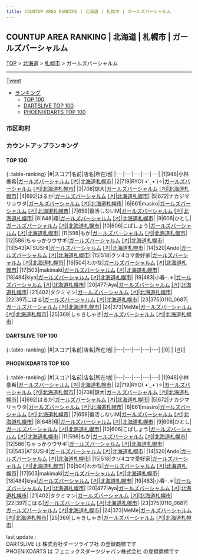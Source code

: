 ```yaml
---
title: COUNTUP AREA RANKING | 北海道 | 札幌市 | ガールズバーシャルム
---
```

## COUNTUP AREA RANKING | 北海道 | 札幌市 | ガールズバーシャルム

[TOP](/darts/rank/) > [北海道](/darts/rank/北海道/) > [札幌市](/darts/rank/北海道/札幌市/) > ガールズバーシャルム

___

<a href="https://twitter.com/share?ref_src=twsrc%5Etfw" data-text="COUNTUP AREA RANKING | 北海道札幌市ガールズバーシャルム" class="twitter-share-button" data-hashtags="DARTSLIVE,PHOENIXDARTS,darts,ダーツ" data-show-count="false">Tweet</a>

* [ランキング](#カウントアップランキング)
    * [TOP 100](#top-100)
    * [DARTSLIVE TOP 100](#dartslive-top-100)
    * [PHOENIXDARTS TOP 100](#phoenixdarts-top-100)

### 市区町村

<ul>

</ul>

### カウントアップランキング

#### TOP 100



{:.table-ranking}
|#|スコア|名前|店名|所在地|
|---|---|---|---|---|
|1|948|<span class="rank-name-pd">小林 豪希</span>|<a href="/darts/rank/shops/87763.html">ガールズバーシャルム</a> <a href="https://vs.phoenixdarts.com/jp/shop/shopDetailInfo/s_87763?s_seq=87763">[↗]</a>|<a href="/darts/rank/北海道/札幌市">北海道札幌市</a>|
|2|719|<span class="rank-name-pd">RYO( •̀ .̫ •́ )✧</span>|<a href="/darts/rank/shops/87763.html">ガールズバーシャルム</a> <a href="https://vs.phoenixdarts.com/jp/shop/shopDetailInfo/s_87763?s_seq=87763">[↗]</a>|<a href="/darts/rank/北海道/札幌市">北海道札幌市</a>|
|3|708|<span class="rank-name-pd">諒大</span>|<a href="/darts/rank/shops/87763.html">ガールズバーシャルム</a> <a href="https://vs.phoenixdarts.com/jp/shop/shopDetailInfo/s_87763?s_seq=87763">[↗]</a>|<a href="/darts/rank/北海道/札幌市">北海道札幌市</a>|
|4|692|<span class="rank-name-pd">はるか</span>|<a href="/darts/rank/shops/87763.html">ガールズバーシャルム</a> <a href="https://vs.phoenixdarts.com/jp/shop/shopDetailInfo/s_87763?s_seq=87763">[↗]</a>|<a href="/darts/rank/北海道/札幌市">北海道札幌市</a>|
|5|672|<span class="rank-name-pd">ナカジマリョウタ</span>|<a href="/darts/rank/shops/87763.html">ガールズバーシャルム</a> <a href="https://vs.phoenixdarts.com/jp/shop/shopDetailInfo/s_87763?s_seq=87763">[↗]</a>|<a href="/darts/rank/北海道/札幌市">北海道札幌市</a>|
|6|661|<span class="rank-name-pd">masiro</span>|<a href="/darts/rank/shops/87763.html">ガールズバーシャルム</a> <a href="https://vs.phoenixdarts.com/jp/shop/shopDetailInfo/s_87763?s_seq=87763">[↗]</a>|<a href="/darts/rank/北海道/札幌市">北海道札幌市</a>|
|7|659|<span class="rank-name-pd">復活しないM</span>|<a href="/darts/rank/shops/87763.html">ガールズバーシャルム</a> <a href="https://vs.phoenixdarts.com/jp/shop/shopDetailInfo/s_87763?s_seq=87763">[↗]</a>|<a href="/darts/rank/北海道/札幌市">北海道札幌市</a>|
|8|648|<span class="rank-name-pd">翔</span>|<a href="/darts/rank/shops/87763.html">ガールズバーシャルム</a> <a href="https://vs.phoenixdarts.com/jp/shop/shopDetailInfo/s_87763?s_seq=87763">[↗]</a>|<a href="/darts/rank/北海道/札幌市">北海道札幌市</a>|
|9|608|<span class="rank-name-pd">ひとし</span>|<a href="/darts/rank/shops/87763.html">ガールズバーシャルム</a> <a href="https://vs.phoenixdarts.com/jp/shop/shopDetailInfo/s_87763?s_seq=87763">[↗]</a>|<a href="/darts/rank/北海道/札幌市">北海道札幌市</a>|
|10|606|<span class="rank-name-pd">こばしょう</span>|<a href="/darts/rank/shops/87763.html">ガールズバーシャルム</a> <a href="https://vs.phoenixdarts.com/jp/shop/shopDetailInfo/s_87763?s_seq=87763">[↗]</a>|<a href="/darts/rank/北海道/札幌市">北海道札幌市</a>|
|11|598|<span class="rank-name-pd">もか</span>|<a href="/darts/rank/shops/87763.html">ガールズバーシャルム</a> <a href="https://vs.phoenixdarts.com/jp/shop/shopDetailInfo/s_87763?s_seq=87763">[↗]</a>|<a href="/darts/rank/北海道/札幌市">北海道札幌市</a>|
|12|586|<span class="rank-name-pd">ちゃっかりウサギ</span>|<a href="/darts/rank/shops/87763.html">ガールズバーシャルム</a> <a href="https://vs.phoenixdarts.com/jp/shop/shopDetailInfo/s_87763?s_seq=87763">[↗]</a>|<a href="/darts/rank/北海道/札幌市">北海道札幌市</a>|
|13|543|<span class="rank-name-pd">ATSUSHI</span>|<a href="/darts/rank/shops/87763.html">ガールズバーシャルム</a> <a href="https://vs.phoenixdarts.com/jp/shop/shopDetailInfo/s_87763?s_seq=87763">[↗]</a>|<a href="/darts/rank/北海道/札幌市">北海道札幌市</a>|
|14|520|<span class="rank-name-pd">Ando</span>|<a href="/darts/rank/shops/87763.html">ガールズバーシャルム</a> <a href="https://vs.phoenixdarts.com/jp/shop/shopDetailInfo/s_87763?s_seq=87763">[↗]</a>|<a href="/darts/rank/北海道/札幌市">北海道札幌市</a>|
|15|518|<span class="rank-name-pd">クソ4コマ愛好家</span>|<a href="/darts/rank/shops/87763.html">ガールズバーシャルム</a> <a href="https://vs.phoenixdarts.com/jp/shop/shopDetailInfo/s_87763?s_seq=87763">[↗]</a>|<a href="/darts/rank/北海道/札幌市">北海道札幌市</a>|
|16|504|<span class="rank-name-pd">わかな</span>|<a href="/darts/rank/shops/87763.html">ガールズバーシャルム</a> <a href="https://vs.phoenixdarts.com/jp/shop/shopDetailInfo/s_87763?s_seq=87763">[↗]</a>|<a href="/darts/rank/北海道/札幌市">北海道札幌市</a>|
|17|503|<span class="rank-name-pd">makimaki</span>|<a href="/darts/rank/shops/87763.html">ガールズバーシャルム</a> <a href="https://vs.phoenixdarts.com/jp/shop/shopDetailInfo/s_87763?s_seq=87763">[↗]</a>|<a href="/darts/rank/北海道/札幌市">北海道札幌市</a>|
|18|484|<span class="rank-name-pd">kiya</span>|<a href="/darts/rank/shops/87763.html">ガールズバーシャルム</a> <a href="https://vs.phoenixdarts.com/jp/shop/shopDetailInfo/s_87763?s_seq=87763">[↗]</a>|<a href="/darts/rank/北海道/札幌市">北海道札幌市</a>|
|19|483|<span class="rank-name-pd">小春･.＊</span>|<a href="/darts/rank/shops/87763.html">ガールズバーシャルム</a> <a href="https://vs.phoenixdarts.com/jp/shop/shopDetailInfo/s_87763?s_seq=87763">[↗]</a>|<a href="/darts/rank/北海道/札幌市">北海道札幌市</a>|
|20|477|<span class="rank-name-pd">Aya</span>|<a href="/darts/rank/shops/87763.html">ガールズバーシャルム</a> <a href="https://vs.phoenixdarts.com/jp/shop/shopDetailInfo/s_87763?s_seq=87763">[↗]</a>|<a href="/darts/rank/北海道/札幌市">北海道札幌市</a>|
|21|402|<span class="rank-name-pd">タクミマン</span>|<a href="/darts/rank/shops/87763.html">ガールズバーシャルム</a> <a href="https://vs.phoenixdarts.com/jp/shop/shopDetailInfo/s_87763?s_seq=87763">[↗]</a>|<a href="/darts/rank/北海道/札幌市">北海道札幌市</a>|
|22|397|<span class="rank-name-pd">こはる</span>|<a href="/darts/rank/shops/87763.html">ガールズバーシャルム</a> <a href="https://vs.phoenixdarts.com/jp/shop/shopDetailInfo/s_87763?s_seq=87763">[↗]</a>|<a href="/darts/rank/北海道/札幌市">北海道札幌市</a>|
|23|375|<span class="rank-name-pd">0110_0687</span>|<a href="/darts/rank/shops/87763.html">ガールズバーシャルム</a> <a href="https://vs.phoenixdarts.com/jp/shop/shopDetailInfo/s_87763?s_seq=87763">[↗]</a>|<a href="/darts/rank/北海道/札幌市">北海道札幌市</a>|
|24|373|<span class="rank-name-pd">MeMe</span>|<a href="/darts/rank/shops/87763.html">ガールズバーシャルム</a> <a href="https://vs.phoenixdarts.com/jp/shop/shopDetailInfo/s_87763?s_seq=87763">[↗]</a>|<a href="/darts/rank/北海道/札幌市">北海道札幌市</a>|
|25|369|<span class="rank-name-pd">しゃきしゃき</span>|<a href="/darts/rank/shops/87763.html">ガールズバーシャルム</a> <a href="https://vs.phoenixdarts.com/jp/shop/shopDetailInfo/s_87763?s_seq=87763">[↗]</a>|<a href="/darts/rank/北海道/札幌市">北海道札幌市</a>|


#### DARTSLIVE TOP 100



{:.table-ranking}
|#|スコア|名前|店名|所在地|
|---|---|---|---|---|
||0|<span class="rank-name-dl"> </span>|<a href="/darts/rank/shops/.html"></a> <a href="">[↗]</a>|<a href="/darts/rank//"></a>|


#### PHOENIXDARTS TOP 100



{:.table-ranking}
|#|スコア|名前|店名|所在地|
|---|---|---|---|---|
|1|948|<span class="rank-name-pd">小林 豪希</span>|<a href="/darts/rank/shops/87763.html">ガールズバーシャルム</a> <a href="https://vs.phoenixdarts.com/jp/shop/shopDetailInfo/s_87763?s_seq=87763">[↗]</a>|<a href="/darts/rank/北海道/札幌市">北海道札幌市</a>|
|2|719|<span class="rank-name-pd">RYO( •̀ .̫ •́ )✧</span>|<a href="/darts/rank/shops/87763.html">ガールズバーシャルム</a> <a href="https://vs.phoenixdarts.com/jp/shop/shopDetailInfo/s_87763?s_seq=87763">[↗]</a>|<a href="/darts/rank/北海道/札幌市">北海道札幌市</a>|
|3|708|<span class="rank-name-pd">諒大</span>|<a href="/darts/rank/shops/87763.html">ガールズバーシャルム</a> <a href="https://vs.phoenixdarts.com/jp/shop/shopDetailInfo/s_87763?s_seq=87763">[↗]</a>|<a href="/darts/rank/北海道/札幌市">北海道札幌市</a>|
|4|692|<span class="rank-name-pd">はるか</span>|<a href="/darts/rank/shops/87763.html">ガールズバーシャルム</a> <a href="https://vs.phoenixdarts.com/jp/shop/shopDetailInfo/s_87763?s_seq=87763">[↗]</a>|<a href="/darts/rank/北海道/札幌市">北海道札幌市</a>|
|5|672|<span class="rank-name-pd">ナカジマリョウタ</span>|<a href="/darts/rank/shops/87763.html">ガールズバーシャルム</a> <a href="https://vs.phoenixdarts.com/jp/shop/shopDetailInfo/s_87763?s_seq=87763">[↗]</a>|<a href="/darts/rank/北海道/札幌市">北海道札幌市</a>|
|6|661|<span class="rank-name-pd">masiro</span>|<a href="/darts/rank/shops/87763.html">ガールズバーシャルム</a> <a href="https://vs.phoenixdarts.com/jp/shop/shopDetailInfo/s_87763?s_seq=87763">[↗]</a>|<a href="/darts/rank/北海道/札幌市">北海道札幌市</a>|
|7|659|<span class="rank-name-pd">復活しないM</span>|<a href="/darts/rank/shops/87763.html">ガールズバーシャルム</a> <a href="https://vs.phoenixdarts.com/jp/shop/shopDetailInfo/s_87763?s_seq=87763">[↗]</a>|<a href="/darts/rank/北海道/札幌市">北海道札幌市</a>|
|8|648|<span class="rank-name-pd">翔</span>|<a href="/darts/rank/shops/87763.html">ガールズバーシャルム</a> <a href="https://vs.phoenixdarts.com/jp/shop/shopDetailInfo/s_87763?s_seq=87763">[↗]</a>|<a href="/darts/rank/北海道/札幌市">北海道札幌市</a>|
|9|608|<span class="rank-name-pd">ひとし</span>|<a href="/darts/rank/shops/87763.html">ガールズバーシャルム</a> <a href="https://vs.phoenixdarts.com/jp/shop/shopDetailInfo/s_87763?s_seq=87763">[↗]</a>|<a href="/darts/rank/北海道/札幌市">北海道札幌市</a>|
|10|606|<span class="rank-name-pd">こばしょう</span>|<a href="/darts/rank/shops/87763.html">ガールズバーシャルム</a> <a href="https://vs.phoenixdarts.com/jp/shop/shopDetailInfo/s_87763?s_seq=87763">[↗]</a>|<a href="/darts/rank/北海道/札幌市">北海道札幌市</a>|
|11|598|<span class="rank-name-pd">もか</span>|<a href="/darts/rank/shops/87763.html">ガールズバーシャルム</a> <a href="https://vs.phoenixdarts.com/jp/shop/shopDetailInfo/s_87763?s_seq=87763">[↗]</a>|<a href="/darts/rank/北海道/札幌市">北海道札幌市</a>|
|12|586|<span class="rank-name-pd">ちゃっかりウサギ</span>|<a href="/darts/rank/shops/87763.html">ガールズバーシャルム</a> <a href="https://vs.phoenixdarts.com/jp/shop/shopDetailInfo/s_87763?s_seq=87763">[↗]</a>|<a href="/darts/rank/北海道/札幌市">北海道札幌市</a>|
|13|543|<span class="rank-name-pd">ATSUSHI</span>|<a href="/darts/rank/shops/87763.html">ガールズバーシャルム</a> <a href="https://vs.phoenixdarts.com/jp/shop/shopDetailInfo/s_87763?s_seq=87763">[↗]</a>|<a href="/darts/rank/北海道/札幌市">北海道札幌市</a>|
|14|520|<span class="rank-name-pd">Ando</span>|<a href="/darts/rank/shops/87763.html">ガールズバーシャルム</a> <a href="https://vs.phoenixdarts.com/jp/shop/shopDetailInfo/s_87763?s_seq=87763">[↗]</a>|<a href="/darts/rank/北海道/札幌市">北海道札幌市</a>|
|15|518|<span class="rank-name-pd">クソ4コマ愛好家</span>|<a href="/darts/rank/shops/87763.html">ガールズバーシャルム</a> <a href="https://vs.phoenixdarts.com/jp/shop/shopDetailInfo/s_87763?s_seq=87763">[↗]</a>|<a href="/darts/rank/北海道/札幌市">北海道札幌市</a>|
|16|504|<span class="rank-name-pd">わかな</span>|<a href="/darts/rank/shops/87763.html">ガールズバーシャルム</a> <a href="https://vs.phoenixdarts.com/jp/shop/shopDetailInfo/s_87763?s_seq=87763">[↗]</a>|<a href="/darts/rank/北海道/札幌市">北海道札幌市</a>|
|17|503|<span class="rank-name-pd">makimaki</span>|<a href="/darts/rank/shops/87763.html">ガールズバーシャルム</a> <a href="https://vs.phoenixdarts.com/jp/shop/shopDetailInfo/s_87763?s_seq=87763">[↗]</a>|<a href="/darts/rank/北海道/札幌市">北海道札幌市</a>|
|18|484|<span class="rank-name-pd">kiya</span>|<a href="/darts/rank/shops/87763.html">ガールズバーシャルム</a> <a href="https://vs.phoenixdarts.com/jp/shop/shopDetailInfo/s_87763?s_seq=87763">[↗]</a>|<a href="/darts/rank/北海道/札幌市">北海道札幌市</a>|
|19|483|<span class="rank-name-pd">小春･.＊</span>|<a href="/darts/rank/shops/87763.html">ガールズバーシャルム</a> <a href="https://vs.phoenixdarts.com/jp/shop/shopDetailInfo/s_87763?s_seq=87763">[↗]</a>|<a href="/darts/rank/北海道/札幌市">北海道札幌市</a>|
|20|477|<span class="rank-name-pd">Aya</span>|<a href="/darts/rank/shops/87763.html">ガールズバーシャルム</a> <a href="https://vs.phoenixdarts.com/jp/shop/shopDetailInfo/s_87763?s_seq=87763">[↗]</a>|<a href="/darts/rank/北海道/札幌市">北海道札幌市</a>|
|21|402|<span class="rank-name-pd">タクミマン</span>|<a href="/darts/rank/shops/87763.html">ガールズバーシャルム</a> <a href="https://vs.phoenixdarts.com/jp/shop/shopDetailInfo/s_87763?s_seq=87763">[↗]</a>|<a href="/darts/rank/北海道/札幌市">北海道札幌市</a>|
|22|397|<span class="rank-name-pd">こはる</span>|<a href="/darts/rank/shops/87763.html">ガールズバーシャルム</a> <a href="https://vs.phoenixdarts.com/jp/shop/shopDetailInfo/s_87763?s_seq=87763">[↗]</a>|<a href="/darts/rank/北海道/札幌市">北海道札幌市</a>|
|23|375|<span class="rank-name-pd">0110_0687</span>|<a href="/darts/rank/shops/87763.html">ガールズバーシャルム</a> <a href="https://vs.phoenixdarts.com/jp/shop/shopDetailInfo/s_87763?s_seq=87763">[↗]</a>|<a href="/darts/rank/北海道/札幌市">北海道札幌市</a>|
|24|373|<span class="rank-name-pd">MeMe</span>|<a href="/darts/rank/shops/87763.html">ガールズバーシャルム</a> <a href="https://vs.phoenixdarts.com/jp/shop/shopDetailInfo/s_87763?s_seq=87763">[↗]</a>|<a href="/darts/rank/北海道/札幌市">北海道札幌市</a>|
|25|369|<span class="rank-name-pd">しゃきしゃき</span>|<a href="/darts/rank/shops/87763.html">ガールズバーシャルム</a> <a href="https://vs.phoenixdarts.com/jp/shop/shopDetailInfo/s_87763?s_seq=87763">[↗]</a>|<a href="/darts/rank/北海道/札幌市">北海道札幌市</a>|


<div class="footer border-top border-gray-light mt-5 pt-3 text-right text-gray">
    last update : <span style="font-weight: italic" id="foot_last_modified"></span><br />
    DARTSLIVE は 株式会社ダーツライブ社 の登録商標です<br />
    PHOENIXDARTS は フェニックスダーツジャパン株式会社 の登録商標です<br />
</div>

<script src="https://cdnjs.cloudflare.com/ajax/libs/jquery.tablesorter/2.31.3/js/jquery.tablesorter.min.js" integrity="sha512-qzgd5cYSZcosqpzpn7zF2ZId8f/8CHmFKZ8j7mU4OUXTNRd5g+ZHBPsgKEwoqxCtdQvExE5LprwwPAgoicguNg==" crossorigin="anonymous" referrerpolicy="no-referrer"></script>
<link rel="stylesheet" href="https://cdnjs.cloudflare.com/ajax/libs/jquery.tablesorter/2.31.3/css/theme.default.min.css" integrity="sha512-wghhOJkjQX0Lh3NSWvNKeZ0ZpNn+SPVXX1Qyc9OCaogADktxrBiBdKGDoqVUOyhStvMBmJQ8ZdMHiR3wuEq8+w==" crossorigin="anonymous" referrerpolicy="no-referrer" />
<script>
$(function() {
    $(".table-ranking").tablesorter({sortList:[[0, 0]]});
    $("#foot_last_modified").text(formatDate(new Date(document.lastModified), 'yyyy-MM-dd HH:mm:ss'));
});
</script>

<script async src="https://platform.twitter.com/widgets.js" charset="utf-8"></script>